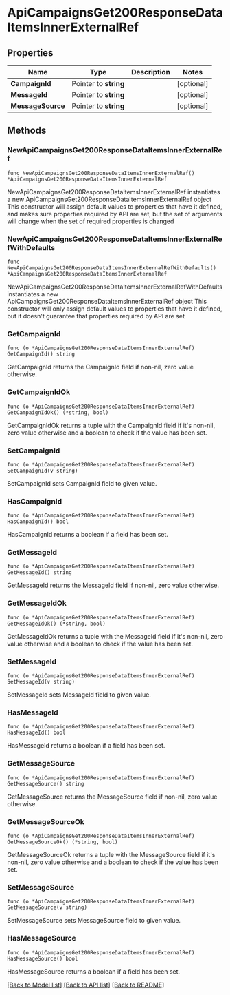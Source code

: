 # ApiCampaignsGet200ResponseDataItemsInnerExternalRef

## Properties

Name | Type | Description | Notes
------------ | ------------- | ------------- | -------------
**CampaignId** | Pointer to **string** |  | [optional] 
**MessageId** | Pointer to **string** |  | [optional] 
**MessageSource** | Pointer to **string** |  | [optional] 

## Methods

### NewApiCampaignsGet200ResponseDataItemsInnerExternalRef

`func NewApiCampaignsGet200ResponseDataItemsInnerExternalRef() *ApiCampaignsGet200ResponseDataItemsInnerExternalRef`

NewApiCampaignsGet200ResponseDataItemsInnerExternalRef instantiates a new ApiCampaignsGet200ResponseDataItemsInnerExternalRef object
This constructor will assign default values to properties that have it defined,
and makes sure properties required by API are set, but the set of arguments
will change when the set of required properties is changed

### NewApiCampaignsGet200ResponseDataItemsInnerExternalRefWithDefaults

`func NewApiCampaignsGet200ResponseDataItemsInnerExternalRefWithDefaults() *ApiCampaignsGet200ResponseDataItemsInnerExternalRef`

NewApiCampaignsGet200ResponseDataItemsInnerExternalRefWithDefaults instantiates a new ApiCampaignsGet200ResponseDataItemsInnerExternalRef object
This constructor will only assign default values to properties that have it defined,
but it doesn't guarantee that properties required by API are set

### GetCampaignId

`func (o *ApiCampaignsGet200ResponseDataItemsInnerExternalRef) GetCampaignId() string`

GetCampaignId returns the CampaignId field if non-nil, zero value otherwise.

### GetCampaignIdOk

`func (o *ApiCampaignsGet200ResponseDataItemsInnerExternalRef) GetCampaignIdOk() (*string, bool)`

GetCampaignIdOk returns a tuple with the CampaignId field if it's non-nil, zero value otherwise
and a boolean to check if the value has been set.

### SetCampaignId

`func (o *ApiCampaignsGet200ResponseDataItemsInnerExternalRef) SetCampaignId(v string)`

SetCampaignId sets CampaignId field to given value.

### HasCampaignId

`func (o *ApiCampaignsGet200ResponseDataItemsInnerExternalRef) HasCampaignId() bool`

HasCampaignId returns a boolean if a field has been set.

### GetMessageId

`func (o *ApiCampaignsGet200ResponseDataItemsInnerExternalRef) GetMessageId() string`

GetMessageId returns the MessageId field if non-nil, zero value otherwise.

### GetMessageIdOk

`func (o *ApiCampaignsGet200ResponseDataItemsInnerExternalRef) GetMessageIdOk() (*string, bool)`

GetMessageIdOk returns a tuple with the MessageId field if it's non-nil, zero value otherwise
and a boolean to check if the value has been set.

### SetMessageId

`func (o *ApiCampaignsGet200ResponseDataItemsInnerExternalRef) SetMessageId(v string)`

SetMessageId sets MessageId field to given value.

### HasMessageId

`func (o *ApiCampaignsGet200ResponseDataItemsInnerExternalRef) HasMessageId() bool`

HasMessageId returns a boolean if a field has been set.

### GetMessageSource

`func (o *ApiCampaignsGet200ResponseDataItemsInnerExternalRef) GetMessageSource() string`

GetMessageSource returns the MessageSource field if non-nil, zero value otherwise.

### GetMessageSourceOk

`func (o *ApiCampaignsGet200ResponseDataItemsInnerExternalRef) GetMessageSourceOk() (*string, bool)`

GetMessageSourceOk returns a tuple with the MessageSource field if it's non-nil, zero value otherwise
and a boolean to check if the value has been set.

### SetMessageSource

`func (o *ApiCampaignsGet200ResponseDataItemsInnerExternalRef) SetMessageSource(v string)`

SetMessageSource sets MessageSource field to given value.

### HasMessageSource

`func (o *ApiCampaignsGet200ResponseDataItemsInnerExternalRef) HasMessageSource() bool`

HasMessageSource returns a boolean if a field has been set.


[[Back to Model list]](../README.md#documentation-for-models) [[Back to API list]](../README.md#documentation-for-api-endpoints) [[Back to README]](../README.md)


